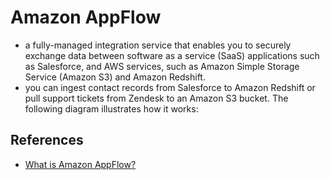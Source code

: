 # Amazon AppFlow
- a fully-managed integration service that enables you to securely exchange data between software as a service (SaaS) applications such as Salesforce, and AWS services, such as Amazon Simple Storage Service (Amazon S3) and Amazon Redshift.
- you can ingest contact records from Salesforce to Amazon Redshift or pull support tickets from Zendesk to an Amazon S3 bucket. The following diagram illustrates how it works:

## References
- [What is Amazon AppFlow?](https://docs.aws.amazon.com/appflow/latest/userguide/what-is-appflow.html)